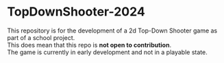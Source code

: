# TopDownShooter-2024
This repository is for the development of a 2d Top-Down Shooter game as part of a school project. <br/>
This does mean that this repo is **not open to contribution**. <br/>
The game is currently in early development and not in a playable state.
